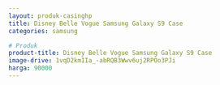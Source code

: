 ```yaml
---
layout: produk-casinghp
title: Disney Belle Vogue Samsung Galaxy S9 Case
categories: samsung

# Produk
product-title: Disney Belle Vogue Samsung Galaxy S9 Case
image-drive: 1vqD2kmIIa_-abRQB3Wwv6uj2RPOo3PJi
harga: 90000
---
```

